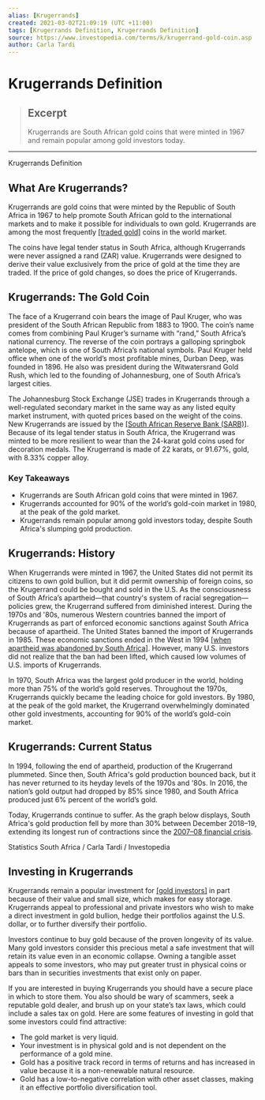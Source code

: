 ```yaml
---
alias: [Krugerrands]
created: 2021-03-02T21:09:19 (UTC +11:00)
tags: [Krugerrands Definition, Krugerrands Definition]
source: https://www.investopedia.com/terms/k/krugerrand-gold-coin.asp
author: Carla Tardi
---
```


# Krugerrands Definition

> ## Excerpt
> Krugerrands are South African gold coins that were minted in 1967 and remain popular among gold investors today.

---

Krugerrands Definition
## What Are Krugerrands?

Krugerrands are gold coins that were minted by the Republic of South Africa in 1967 to help promote South African gold to the international markets and to make it possible for individuals to own gold. Krugerrands are among the most frequently [[traded gold]](https://www.investopedia.com/video/play/investing-in-gold/) coins in the world market.

The coins have legal tender status in South Africa, although Krugerrands were never assigned a rand (ZAR) value. Krugerrands were designed to derive their value exclusively from the price of gold at the time they are traded. If the price of gold changes, so does the price of Krugerrands.

## Krugerrands: The Gold Coin

The face of a Krugerrand coin bears the image of Paul Kruger, who was president of the South African Republic from 1883 to 1900. The coin’s name comes from combining Paul Kruger’s surname with “rand,” South Africa’s national currency. The reverse of the coin portrays a galloping springbok antelope, which is one of South Africa’s national symbols. Paul Kruger held office when one of the world’s most profitable mines, Durban Deep, was founded in 1896. He also was president during the Witwatersrand Gold Rush, which led to the founding of Johannesburg, one of South Africa’s largest cities.

The Johannesburg Stock Exchange (JSE) trades in Krugerrands through a well-regulated secondary market in the same way as any listed equity market instrument, with quoted prices based on the weight of the coins. New Krugerrands are issued by the [[South African Reserve Bank (SARB)]](https://www.investopedia.com/terms/s/south-african-reserve-bank.asp). Because of its legal tender status in South Africa, the Krugerrand was minted to be more resilient to wear than the 24-karat gold coins used for decoration medals. The Krugerrand is made of 22 karats, or 91.67%, gold, with 8.33% copper alloy.

### Key Takeaways

-   Krugerrands are South African gold coins that were minted in 1967.
-   Krugerrands accounted for 90% of the world’s gold-coin market in 1980, at the peak of the gold market.
-   Krugerrands remain popular among gold investors today, despite South Africa's slumping gold production.

## Krugerrands: History

When Krugerrands were minted in 1967, the United States did not permit its citizens to own gold bullion, but it did permit ownership of foreign coins, so the Krugerrand could be bought and sold in the U.S. As the consciousness of South Africa’s apartheid—that country's system of racial segregation—policies grew, the Krugerrand suffered from diminished interest. During the 1970s and '80s, numerous Western countries banned the import of Krugerrands as part of enforced economic sanctions against South Africa because of apartheid. The United States banned the import of Krugerrands in 1985. These economic sanctions ended in the West in 1994 [[when apartheid was abandoned by South Africa]](https://www.investopedia.com/articles/economics/08/protest-divestment-south-africa.asp). However, many U.S. investors did not realize that the ban had been lifted, which caused low volumes of U.S. imports of Krugerrands.

In 1970, South Africa was the largest gold producer in the world, holding more than 75% of the world’s gold reserves. Throughout the 1970s, Krugerrands quickly became the leading choice for gold investors. By 1980, at the peak of the gold market, the Krugerrand overwhelmingly dominated other gold investments, accounting for 90% of the world’s gold-coin market.

## Krugerrands: Current Status

In 1994, following the end of apartheid, production of the Krugerrand plummeted. Since then, South Africa's gold production bounced back, but it has never returned to its heyday levels of the 1970s and '80s. In 2016, the nation’s gold output had dropped by 85% since 1980, and South Africa produced just 6% percent of the world’s gold.

Today, Krugerrands continue to suffer. As the graph below displays, South Africa's gold production fell by more than 30% between December 2018–19, extending its longest run of contractions since the [2007–08 financial crisis](https://www.investopedia.com/articles/economics/09/financial-crisis-review.asp).

Statistics South Africa / Carla Tardi / Investopedia

## Investing in Krugerrands

Krugerrands remain a popular investment for [[gold investors]](https://www.investopedia.com/articles/basics/08/gold-strategies.asp) in part because of their value and small size, which makes for easy storage. Krugerrands appeal to professional and private investors who wish to make a direct investment in gold bullion, hedge their portfolios against the U.S. dollar, or to further diversify their portfolio.

Investors continue to buy gold because of the proven longevity of its value. Many gold investors consider this precious metal a safe investment that will retain its value even in an economic collapse. Owning a tangible asset appeals to some investors, who may put greater trust in physical coins or bars than in securities investments that exist only on paper. 

If you are interested in buying Krugerrands you should have a secure place in which to store them. You also should be wary of scammers, seek a reputable gold dealer, and brush up on your state’s tax laws, which could include a sales tax on gold. Here are some features of investing in gold that some investors could find attractive:

-   The gold market is very liquid.
-   Your investment is in physical gold and is not dependent on the performance of a gold mine.
-   Gold has a positive track record in terms of returns and has increased in value because it is a non-renewable natural resource.
-   Gold has a low-to-negative correlation with other asset classes, making it an effective portfolio diversification tool.
